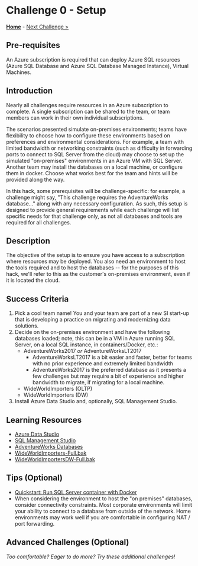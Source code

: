 # Challenge 0 - Setup

**[Home](../../README.md)** - [Next Challenge >](./Challenge01.md)

## Pre-requisites 

An Azure subscription is required that can deploy Azure SQL resources (Azure SQL Database and Azure SQL Database Managed Instance), Virtual Machines.

## Introduction

Nearly all challenges require resources in an Azure subscription to complete. A single subscription can be shared to the team, or team members can work in their own individual subscriptions.

The scenarios presented simulate on-premises environments; teams have flexibility to choose how to configure these environments based on preferences and environmental considerations.  For example, a team with limited bandwidth or networking constraints (such as difficulty in forwarding ports to connect to SQL Server from the cloud) may choose to set up the simulated "on-premises" environments in an Azure VM with SQL Server.  Another team may install the databases on a local machine, or configure them in docker.  Choose what works best for the team and hints will be provided along the way.

In this hack, some prerequisites will be challenge-specific: for example, a challenge might say, "This challenge requires the AdventureWorks database..." along with any necessary configuration.  As such, this setup is designed to provide general requirements while each challenge will list specific needs for that challenge only, as not all databases and tools are required for all challenges.

## Description

The objective of the setup is to ensure you have access to a subscription where resources may be deployed.  You also need an environment to host the tools required and to host the databases -- for the purposes of this hack, we'll refer to this as the customer's on-premises environment, even if it is located the cloud.

## Success Criteria

1. Pick a cool team name!  You and your team are part of a new SI start-up that is developing a practice on migrating and modernizing data solutions.  
1. Decide on the on-premises environment and have the following databases loaded; note, this can be in a VM in Azure running SQL Server, on a local SQL instance, in containers/Docker, etc.:
    - AdventureWorks2017 *or* AdventureWorksLT2017
        - AdventureWorksLT2017 is a bit easier and faster, better for teams with no prior experience and extremely limited bandwidth
        - AdventureWorks2017 is the preferred database as it presents a few challenges but may require a bit of experience and higher bandwidth to migrate, if migrating for a local machine.
    - WideWorldImporters (OLTP)
    - WideWorldImporters (DW)
1. Install Azure Data Studio and, optionally, SQL Management Studio.

## Learning Resources

* [Azure Data Studio](https://docs.microsoft.com/en-us/sql/azure-data-studio/download-azure-data-studio?view=sql-server-ver15)
* [SQL Management Studio](https://docs.microsoft.com/en-us/sql/ssms/download-sql-server-management-studio-ssms?view=sql-server-ver15)
* [AdventureWorks Databases](https://docs.microsoft.com/en-us/sql/samples/adventureworks-install-configure?view=sql-server-ver15&tabs=ssms)
* [WideWorldImporters-Full.bak](https://github.com/Microsoft/sql-server-samples/releases/tag/wide-world-importers-v1.0)
* [WideWorldImportersDW-Full.bak](https://github.com/Microsoft/sql-server-samples/releases/tag/wide-world-importers-v1.0)

## Tips (Optional)

* [Quickstart: Run SQL Server container with Docker](https://docs.microsoft.com/en-us/sql/linux/quickstart-install-connect-docker?view=sql-server-ver15&pivots=cs1-powershell)
* When considering the environment to host the "on premises" databases, consider connectivity constraints.  Most corporate environments will limit your ability to connect to a database from outside of the network.  Home environments may work well if you are comfortable in configuring NAT / port forwarding.  

## Advanced Challenges (Optional)

*Too comfortable?  Eager to do more?  Try these additional challenges!*




